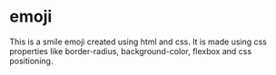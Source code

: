 # emoji
This is a smile emoji created using html and css.
It is made using css properties like border-radius, background-color, flexbox and css positioning.
